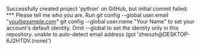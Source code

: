 Successfully created project 'python' on GitHub, but initial commit failed: *** Please tell me who you are. Run git config --global user.email "you@example.com" git config --global user.name "Your Name" to set your account's default identity. Omit --global to set the identity only in this repository. unable to auto-detect email address (got 'zhwszh@DESKTOP-6J2HTDV.(none)')